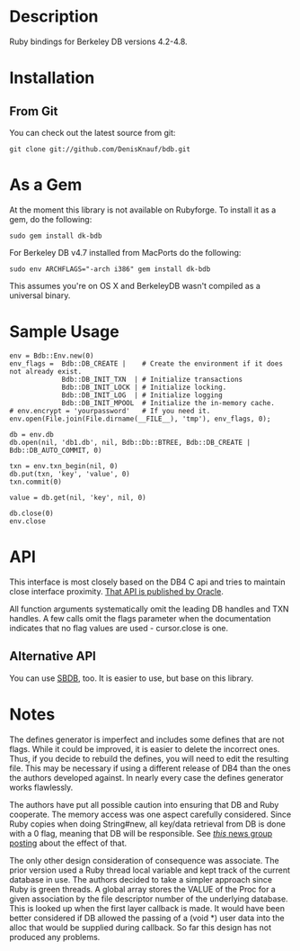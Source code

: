 Description
===

Ruby bindings for Berkeley DB versions 4.2-4.8.

Installation
============

From Git
--------

You can check out the latest source from git:

	git clone git://github.com/DenisKnauf/bdb.git

As a Gem
========

At the moment this library is not available on Rubyforge.  To install it as a
gem, do the following:

	sudo gem install dk-bdb

For Berkeley DB v4.7 installed from MacPorts do the following:

	sudo env ARCHFLAGS="-arch i386" gem install dk-bdb

This assumes you're on OS X and BerkeleyDB wasn't compiled as a universal binary.

Sample Usage
============

	env = Bdb::Env.new(0)
	env_flags =  Bdb::DB_CREATE |    # Create the environment if it does not already exist.
	             Bdb::DB_INIT_TXN  | # Initialize transactions
	             Bdb::DB_INIT_LOCK | # Initialize locking.
	             Bdb::DB_INIT_LOG  | # Initialize logging
	             Bdb::DB_INIT_MPOOL  # Initialize the in-memory cache.
	# env.encrypt = 'yourpassword'   # If you need it.
	env.open(File.join(File.dirname(__FILE__), 'tmp'), env_flags, 0);
	
	db = env.db
	db.open(nil, 'db1.db', nil, Bdb::Db::BTREE, Bdb::DB_CREATE | Bdb::DB_AUTO_COMMIT, 0)    

	txn = env.txn_begin(nil, 0)
	db.put(txn, 'key', 'value', 0)
	txn.commit(0)

	value = db.get(nil, 'key', nil, 0)

	db.close(0)
	env.close

API
===

This interface is most closely based on the DB4 C api and tries to maintain close 
interface proximity.
[That API is published by Oracle](http://www.oracle.com/technology/documentation/berkeley-db/db/api_reference/C/frame_main.html).

All function arguments systematically omit the leading DB handles and TXN handles.
A few calls omit the flags parameter when the documentation indicates that no
flag values are used - cursor.close is one.

Alternative API
---------------

You can use [SBDB](http://github.com/DenisKnauf/sbdb), too.  It is easier to use, but base on this library.

Notes
=====

The defines generator is imperfect and includes some defines that are not
flags. While it could be improved, it is easier to delete the incorrect ones.
Thus, if you decide to rebuild the defines, you will need to edit the resulting
file. This may be necessary if using a different release of DB4 than the ones
the authors developed against.  In nearly every case the defines generator works
flawlessly.

The authors have put all possible caution into ensuring that DB and Ruby cooperate.
The memory access was one aspect carefully considered. Since Ruby copies
when doing String#new, all key/data retrieval from DB is done with a 0 flag,
meaning that DB will be responsible. See [*this* news group posting](http://groups.google.com/group/comp.databases.berkeley-db/browse_frm/thread/4f70a9999b64ce6a/c06b94692e3cbc41?tvc=1&q=dbt+malloc#c06b94692e3cbc41)
about the effect of that.

The only other design consideration of consequence was associate. The prior
version used a Ruby thread local variable and kept track of the current
database in use. The authors decided to take a simpler approach since Ruby is green
threads. A global array stores the VALUE of the Proc for a given association
by the file descriptor number of the underlying database. This is looked
up when the first layer callback is made. It would have been better considered
if DB allowed the passing of a (void *) user data into the alloc that would
be supplied during callback. So far this design has not produced any problems.
